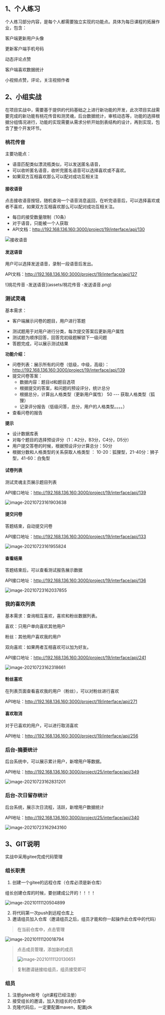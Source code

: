 ## 1、个人练习

个人练习部分内容，是每个人都需要独立实现的功能点。具体为每日课程的拓展作业，包含：

客户端更新用户头像

更新客户端手机号码

动态评论点赞

客户端喜欢数据统计

小视频点赞，评论，关注视频作者

## 2、小组实战

在项目实战中，需要基于提供的代码基础之上进行新功能的开发，此次项目实战需要完成的新功能有桃花传音和测灵魂，后台数据统计，审核动态等，功能的选择根据分组情况进行，功能的实现需要从需求分析开始到表结构的设计，再到实现，包含了整个开发环节。

### 桃花传音

主要功能点：

- 语音匹配类似漂流瓶类似，可以发送匿名语音，
- 可以收听匿名语音，收听完匿名语音可以选择喜欢或不喜欢。
- 如果双方互相喜欢那么可以配对成功互相关注

#### 接收语音

点击接收语音按钮，随机查询一个语音消息返回，在听完语音后，可以选择喜欢或者不喜欢，如果双方互相喜欢那么可以配对成功互相关注。

* 每日的接受数量限制（10条）
* 对于语音，只能被一个人获取
* API文档：http://192.168.136.160:3000/project/19/interface/api/130

 ![接收语音](assets/接收语音.png)

#### 发送语音

用户可以选择发送语音，录制一段语音后发出。

API文档：http://192.168.136.160:3000/project/19/interface/api/127

 ![桃花传音 -发送语音](assets/桃花传音 -发送语音.png)

### 测试灵魂

基本需求：

* 客户端展示问卷的题目，用户进行答题

- 测试题用于对用户进行分类，每次提交答案后更新用户属性
- 测试题为顺序回答，回答完初级题解锁下一级问题
- 答题完成，可以展示测试结果

**功能介绍：**

* 问卷列表：展示所有的问卷（低级，中级，高级）：http://192.168.136.160:3000/project/19/interface/api/139
* 提交问卷答案：
  * 数据内容：题目id和题目选项  
  * 根据提交的答案，和问题的预设评分，统计总分
  * 根据总分，计算出人格类型（更新用户属性） 50  --- 获取人格类型（狐狸）
  * 记录评分报告（低级问答，总分，用户的人格类型。。。。）
* 查看问卷的报告

**提示**

* 设计数据库表
* 对每个题目的选择预设评分（1：A2分，B3分，C4分，D5分）
* 用户提交答卷的时候，根据预设评分计算总分：50分
* 根据分数和人格类型的关系获取人格类型  ：  10-20：狐狸型，21-40分：狮子型，41-60：白兔型

#### 试卷列表

测试灵魂主页展示题目列表

API接口地址：http://192.168.136.160:3000/project/19/interface/api/139

![image-20210723161903638](assets/image-20210723161903638.png)

#### 提交问卷

答题结束，自动提交问卷

API接口地址：http://192.168.136.160:3000/project/19/interface/api/133

![image-20210723161955824](assets/image-20210723161955824.png)

#### 查看结果

答题结束后，可以查看测试报告展示数据

API接口地址：http://192.168.136.160:3000/project/19/interface/api/136

![image-20210723162037855](assets/image-20210723162037855.png)



### 我的喜欢列表

基本需求：查询相互喜欢，喜欢和粉丝数据列表。

喜欢：只用户单向喜欢其他用户

粉丝：其他用户喜欢我的用户

双向喜欢：如果两者互相喜欢可以加为好友。

API接口地址：http://192.168.136.160:3000/project/19/interface/api/241

![image-20210723162318661](assets/image-20210723162318661.png)

#### 粉丝喜欢

在列表页面查看喜欢我的用户（粉丝），可以对粉丝进行喜欢

API地址：http://192.168.136.160:3000/project/19/interface/api/271

#### 喜欢取消

对于已喜欢的用户，可以进行取消喜欢

API地址：http://192.168.136.160:3000/project/19/interface/api/256

### 后台-摘要统计

后台系统中，可以展示累计用户，新增用户等数据。

API地址：http://192.168.136.160:3000/project/25/interface/api/349

![image-20210723162831201](assets/image-20210723162831201.png)

### 后台-次日留存统计

后台系统，展示次日流程，活跃，新增用户数据统计

API地址：http://192.168.136.160:3000/project/25/interface/api/340

![image-20210723162943160](assets/image-20210723162943160.png)

## 3、GIT说明

实战中采用gitee完成代码管理

### 组长职责

1. 创建一个gitee的远程仓库（仓库必须是新仓库）

组长创建仓库的时候，要创建成公开的！！！！

![image-20210111120504899](assets/image-20210111120504899.png)

2. 将代码第一次push到远程仓库上
3. 邀请组员加入仓库（邀请组员之后，组员才能和你一起操作此仓库中的代码）

> 在当前仓库中，点击管理

![image-20210111120018794](assets/image-20210111120018794.png)

> 点击成员管理，添加新的成员
>
> ![image-20210111120130651](assets/image-20210111120130651.png)

> 复制邀请链接给组员，组员接受即可

### 组员

1. 注册gitee账号（git课程已经注册）
2. 接受组长的邀请，加入到组长的仓库中
3. 克隆代码后，一定要配置maven，配置jdk



